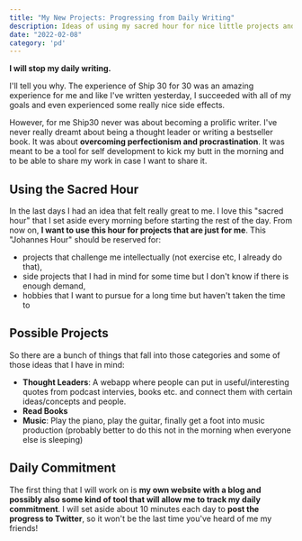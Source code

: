 ```yaml
---
title: "My New Projects: Progressing from Daily Writing"
description: Ideas of using my sacred hour for nice little projects and hobbies
date: "2022-02-08"
category: 'pd'
---
```


**I will stop my daily writing.**

I'll tell you why. The experience of Ship 30 for 30 was an amazing experience for me and like I've written yesterday, I succeeded with all of my goals and even experienced some really nice side effects.

However, for me Ship30 never was about becoming a prolific writer. I've never really dreamt about being a thought leader or writing a bestseller book. It was about **overcoming perfectionism and procrastination**. It was meant to be a tool for self development to kick my butt in the morning and to be able to share my work in case I want to share it.

## Using the Sacred Hour

In the last days I had an idea that felt really great to me. I love this "sacred hour" that I set aside every morning before starting the rest of the day. From now on, **I want to use this hour for projects that are just for me**. This "Johannes Hour" should be reserved for:

* projects that challenge me intellectually (not exercise etc, I already do that),
* side projects that I had in mind for some time but I don't know if there is enough demand,
* hobbies that I want to pursue for a long time but haven't taken the time to

## Possible Projects

So there are a bunch of things that fall into those categories and some of those ideas that I have in mind:

* **Thought Leaders**: A webapp where people can put in useful/interesting quotes from podcast intervies, books etc. and connect them with certain ideas/concepts and people.
* **Read Books**
* **Music**: Play the piano, play the guitar, finally get a foot into music production (probably better to do this not in the morning when everyone else is sleeping)

## Daily Commitment

The first thing that I will work on is **my own website with a blog and possibly also some kind of tool that will allow me to track my daily commitment**. I will set aside about 10 minutes each day to **post the progress to Twitter**, so it won't be the last time you've heard of me my friends!